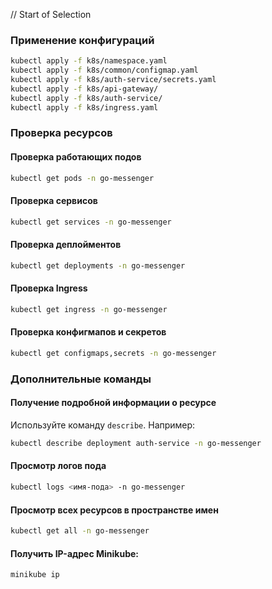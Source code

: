  // Start of Selection
### Применение конфигураций

```bash
kubectl apply -f k8s/namespace.yaml
kubectl apply -f k8s/common/configmap.yaml
kubectl apply -f k8s/auth-service/secrets.yaml
kubectl apply -f k8s/api-gateway/
kubectl apply -f k8s/auth-service/
kubectl apply -f k8s/ingress.yaml
```

### Проверка ресурсов

#### Проверка работающих подов

```bash
kubectl get pods -n go-messenger
```

#### Проверка сервисов

```bash
kubectl get services -n go-messenger
```

#### Проверка деплойментов

```bash
kubectl get deployments -n go-messenger
```

#### Проверка Ingress

```bash
kubectl get ingress -n go-messenger
```

#### Проверка конфигмапов и секретов

```bash
kubectl get configmaps,secrets -n go-messenger
```

### Дополнительные команды

#### Получение подробной информации о ресурсе

Используйте команду `describe`. Например:

```bash
kubectl describe deployment auth-service -n go-messenger
```

#### Просмотр логов пода

```bash
kubectl logs <имя-пода> -n go-messenger
```

#### Просмотр всех ресурсов в пространстве имен

```bash
kubectl get all -n go-messenger
```

#### Получить IP-адрес Minikube:

```bash
minikube ip
```